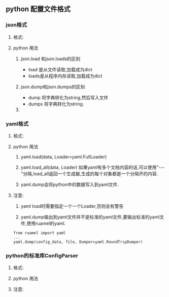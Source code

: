 ## python 配置文件格式
### json格式
1. 格式:

2. python 用法
	1. json.load 和json.loads的区别
		- load 是从文件读取,加载成为dict
		- loads是从程序内存读取,加载成为dict

	2. json.dump和json.dumps的区别
		- dump 将字典转化为string,然后写入文件
		- dumps 将字典转化为string.

	3. 
### yaml格式
1. 格式:

2. python 用法
	1. yaml.load(data, Loader=yaml.FullLoader)

	2. yaml.load_all(data, Loader)
		如果yaml有多个文档内容的话,可以使用"---"分隔,load_all返回一个生成器,生成的每个对象都是一个分隔开的内容.

	3. yaml.dump会将python中的数据写入到yaml文件.

3. 注意:
	1. yaml load时需要指定一个一个Loader,否则会有警告

	2. yaml.dump输出到yaml文件并不是标准的yaml文件,要输出标准的yaml文件,使用ruamel的yaml.
	```
	from ruamel import yaml
	...
	yaml.dump(config_data, file, Dumper=yaml.RoundTripDumper)
	```

### python的标准库ConfigParser
1. 格式:

2. python 用法

3. 注意:
